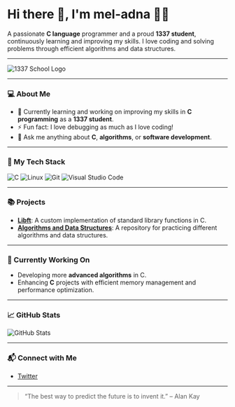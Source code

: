 # Hi there 👋, I'm **mel-adna** 👨‍💻

A passionate **C language** programmer and a proud **1337 student**, continuously learning and improving my skills. I love coding and solving problems through efficient algorithms and data structures.

---

![1337 School Logo](https://your-link-to-1337-logo.com)  <!-- Replace with actual logo URL -->

---

### 💻 About Me

- 🌱 Currently learning and working on improving my skills in **C programming** as a **1337 student**.
- ⚡ Fun fact: I love debugging as much as I love coding!
- 💬 Ask me anything about **C**, **algorithms**, or **software development**.

---

### 🔧 My Tech Stack

![C](https://img.shields.io/badge/-C-000000?&logo=c&logoColor=white)
![Linux](https://img.shields.io/badge/-Linux-000000?&logo=linux&logoColor=white)
![Git](https://img.shields.io/badge/-Git-000000?&logo=git&logoColor=white)
![Visual Studio Code](https://img.shields.io/badge/-VS%20Code-000000?&logo=visualstudiocode&logoColor=white)

---

### 📚 Projects

- **[Libft](https://github.com/mel-adna/Libft)**: A custom implementation of standard library functions in C.
- **[Algorithms and Data Structures](https://github.com/mel-adna/Algorithms-and-Data-Structures)**: A repository for practicing different algorithms and data structures.

---

### 🔭 Currently Working On

- Developing more **advanced algorithms** in C.
- Enhancing **C** projects with efficient memory management and performance optimization.

---

### 📈 GitHub Stats

![GitHub Stats](https://github-readme-stats.vercel.app/api?username=mel-adna&show_icons=true&theme=radical)

---

### 📬 Connect with Me

- [Twitter]([https://twitter.com/your-profile](https://x.com/El_adnanii))

---

> “The best way to predict the future is to invent it.” – Alan Kay
